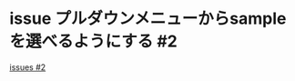 # issue プルダウンメニューからsampleを選べるようにする #2
[issues #2](https://github.com/cat2151/tonejs-json-sequencer/issues/2)


